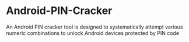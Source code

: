 # Android-PIN-Cracker
An Android PIN cracker tool is designed to systematically attempt various numeric combinations to unlock Android devices protected by PIN code

